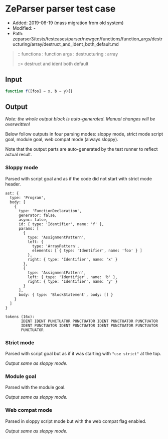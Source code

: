 # ZeParser parser test case

- Added: 2019-06-19 (mass migration from old system)
- Modified: -
- Path: zeparser3/tests/testcases/parser/newgen/functions/function_args/destructuring/array/destruct_and_ident_both_default.md

> :: functions : function args : destructuring : array
>
> ::> destruct and ident both default

## Input

`````js
function f([foo] = x, b = y){}
`````

## Output

_Note: the whole output block is auto-generated. Manual changes will be overwritten!_

Below follow outputs in four parsing modes: sloppy mode, strict mode script goal, module goal, web compat mode (always sloppy).

Note that the output parts are auto-generated by the test runner to reflect actual result.

### Sloppy mode

Parsed with script goal and as if the code did not start with strict mode header.

`````
ast: {
  type: 'Program',
  body: [
    {
      type: 'FunctionDeclaration',
      generator: false,
      async: false,
      id: { type: 'Identifier', name: 'f' },
      params: [
        {
          type: 'AssignmentPattern',
          left: {
            type: 'ArrayPattern',
            elements: [ { type: 'Identifier', name: 'foo' } ]
          },
          right: { type: 'Identifier', name: 'x' }
        },
        {
          type: 'AssignmentPattern',
          left: { type: 'Identifier', name: 'b' },
          right: { type: 'Identifier', name: 'y' }
        }
      ],
      body: { type: 'BlockStatement', body: [] }
    }
  ]
}

tokens (16x):
       IDENT IDENT PUNCTUATOR PUNCTUATOR IDENT PUNCTUATOR PUNCTUATOR
       IDENT PUNCTUATOR IDENT PUNCTUATOR IDENT PUNCTUATOR PUNCTUATOR
       PUNCTUATOR
`````

### Strict mode

Parsed with script goal but as if it was starting with `"use strict"` at the top.

_Output same as sloppy mode._

### Module goal

Parsed with the module goal.

_Output same as sloppy mode._

### Web compat mode

Parsed in sloppy script mode but with the web compat flag enabled.

_Output same as sloppy mode._
